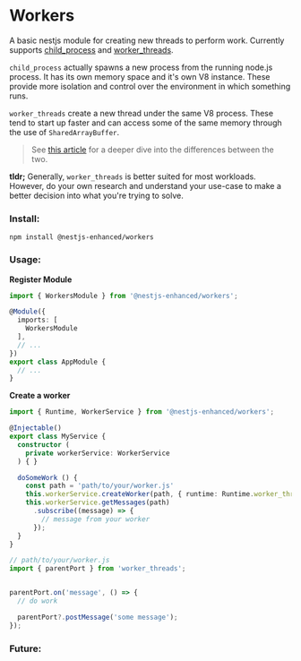 # Workers

A basic nestjs module for creating new threads to perform work. Currently supports [child_process](https://nodejs.org/api/child_process.html#child-process) and [worker_threads](https://nodejs.org/api/worker_threads.html#worker-threads).


`child_process` actually spawns a new process from the running node.js process. It has its own memory space and it's own V8 instance. These provide more isolation and control over the environment in which something runs.

`worker_threads` create a new thread under the same V8 process. These tend to start up faster and can access some of the same memory through the use of `SharedArrayBuffer`.


> See [this article](https://amplication.com/blog/nodejs-worker-threads-vs-child-processes-which-one-should-you-use) for a deeper dive into the differences between the two.

**tldr;** Generally, `worker_threads` is better suited for most workloads. However, do your own research and understand your use-case to make a better decision into what you're trying to solve.


### Install:
`npm install @nestjs-enhanced/workers`

### Usage:
**Register Module**
```ts
import { WorkersModule } from '@nestjs-enhanced/workers';

@Module({
  imports: [
    WorkersModule
  ],
  // ...
})
export class AppModule {
  // ...
}
```

**Create a worker**
```ts
import { Runtime, WorkerService } from '@nestjs-enhanced/workers';

@Injectable()
export class MyService {
  constructor (
    private workerService: WorkerService
  ) { }

  doSomeWork () {
    const path = 'path/to/your/worker.js'
    this.workerService.createWorker(path, { runtime: Runtime.worker_thread });
    this.workerService.getMessages(path)
      .subscribe((message) => {
        // message from your worker
      });
  }
}
```

```ts
// path/to/your/worker.js
import { parentPort } from 'worker_threads';


parentPort.on('message', () => {
  // do work

  parentPort?.postMessage('some message');
});
```

### Future:
